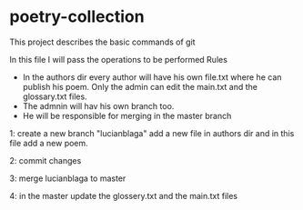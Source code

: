 # poetry-collection
 This project describes the basic commands of git
 
 In this file I will pass the operations to be performed
 Rules
 * In the authors dir every author will have his own file.txt where he can publish his poem. Only the admin can edit the main.txt and the glossary.txt files.
 * The admnin will hav his own branch too.
 * He will be responsible for merging in the master branch
 
 
 1: create a new branch "lucianblaga" add a new file in authors dir and in this file add a new poem.
 
 2: commit changes 
 
 3: merge lucianblaga to master
 
 4: in the master update the glossery.txt and the main.txt files
 
 
